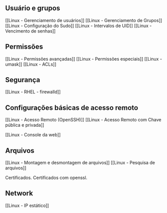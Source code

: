 ## Usuário e grupos
[[Linux - Gerenciamento de usuários]]
[[Linux - Gerenciamento de Grupos]]
[[Linux - Configuração do Sudo]]
[[Linux - Intervalos de UID]]
[[Linux - Vencimento de senhas]]

## Permissões
[[Linux - Permissões avançadas]]
[[Linux - Permissões especiais]]
[[Linux - umask]]
[[Linux - ACLs]]

## Segurança
[[Linux - RHEL - firewalld]]



## Configurações básicas de acesso remoto
[[Linux - Acesso Remoto (OpenSSH)]]
[[Linux - Acesso Remoto com Chave pública e privada]]

[[Linux - Console da web]]

## Arquivos
[[Linux - Montagem e desmontagem de arquivos]]
[[Linux - Pesquisa de arquivos]]


Certificados.
Certificados com openssl.

## Network
[[Linux - IP estático]]



















































